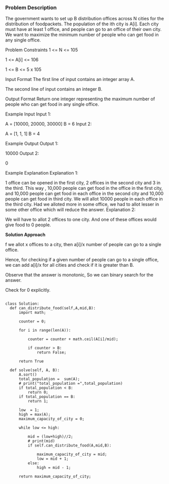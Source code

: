 ### Problem Description

The government wants to set up B distribution offices across N cities for the distribution of foodpackets. The population of the ith city is A[i]. 
Each city must have at least 1 office, and people can go to an office of their own city. We want to maximize the minimum number of people who can 
get food in any single office.



Problem Constraints
1 <= N <= 105

1 <= A[i] <= 106

1 <= B <= 5 x 105



Input Format
The first line of input contains an integer array A. 

The second line of input contains an integer B.



Output Format
Return one integer representing the maximum number of people who can get food in any single office.



Example Input
Input 1:

  A = [10000, 20000, 30000]
  B = 6
Input 2:

  A = [1, 1, 1]
  B = 4


Example Output
Output 1:

  10000
Output 2:

  0


Example Explanation
Explanation 1:

  1 office can be opened in the first city,
  2 offices in the second city and
  3 in the third. This way ,
  10,000 people can get food in the office in the first city, and
  10,000 people can get food in each office in the second city and
  10,000 people can get food in third city.
  We will allot 10000 people in each office in the third city. 
  Had we alloted more in some office, we had to allot lesser in some other office which will reduce the answer.
Explanation 2:

  We will have to allot 2 offices to one city. And one of these offices would give food to 0 people. 
  
  
  **Solution Approach**
  
  f we allot x offices to a city, then a[i]/x number of people can go to a single office.

Hence, for checking if a given number of people can go to a single office, we can add a[i]/x for all cities and check if it is greater than B.

Observe that the answer is monotonic, So we can binary search for the answer.

Check for 0 explicitly.

  ```
  
  class Solution:
    def can_distribute_food(self,A,mid,B):
        import math;
        
        counter = 0;

        for i in range(len(A)):

            counter = counter + math.ceil(A[i]/mid);

            if counter > B:
                return False;
        
        return True

    def solve(self, A, B):
        A.sort()
        total_population =  sum(A);
        # print("total_population =",total_population)
        if total_population < B:
            return 0;
        if total_population == B:
            return 1;

        low  = 1;
        high = max(A);
        maximum_capacity_of_city = 0;

        while low <= high:

            mid = (low+high)//2;
            # print(mid)
            if self.can_distribute_food(A,mid,B):
                
                maximum_capacity_of_city = mid;
                low = mid + 1;
            else:
                high = mid - 1;
        
        return maximum_capacity_of_city;
    

  
  ```
